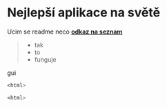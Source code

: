 # Nejlepší aplikace na světě

Ucim se readme
neco
[**odkaz na seznam**](https://www.saunaklubslany.cz)  

>- tak  
> - to   
> - funguje
>
gui  

```css color: red;
<html>

<html>
```
